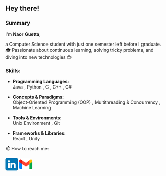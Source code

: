 ## Hey there!
### Summary
I'm **Naor Guetta**,

a Computer Science student with just one semester left before I graduate.🎓
Passionate about continuous learning, solving tricky problems, and diving into new technologies 😊

### Skills:
* **Programming Languages:**  
  Java , Python , C , C++ , C#

* **Concepts & Paradigms:**  
  Object-Oriented Programming (OOP) , Multithreading & Concurrency , Machine Learning 

* **Tools & Environments:**  
  Unix Environment , Git

* **Frameworks & Libraries:**  
  React , Unity
  
📫 How to reach me: 

[<img src='https://github.com/NaorGuetta/NaorGuetta/blob/main/icons/linkedin.png' alt='linkedin' height='40'>](https://www.linkedin.com/in/naor-guetta-899611290/)
[<img src='https://github.com/NaorGuetta/NaorGuetta/blob/main/icons/gmail.png' alt='Gmail' width='40'>](mailto:naorguetta1@gmail.com)
